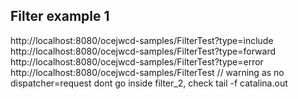 Filter example 1
----------------
http://localhost:8080/ocejwcd-samples/FilterTest?type=include
http://localhost:8080/ocejwcd-samples/FilterTest?type=forward
http://localhost:8080/ocejwcd-samples/FilterTest?type=error
http://localhost:8080/ocejwcd-samples/FilterTest // warning as no dispatcher=request dont go inside filter_2, check tail -f catalina.out